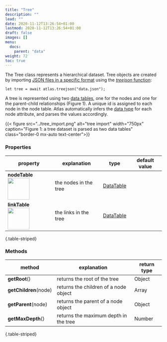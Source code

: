 ```yaml
---
title: "Tree"
description: ""
lead: ""
date: 2020-11-12T13:26:54+01:00
lastmod: 2020-11-12T13:26:54+01:00
draft: false
images: []
menu:
  docs:
    parent: "data"
weight: 72
toc: true
---
```


The Tree class represents a hierarchical dataset. Tree objects are created by importing [JSON files in a specific format](../../../tutorials/initialize/#import-treehierarchical-data) using the [_treejson_ function](../../global/func/):

    let tree = await atlas.treejson("data.json");

A tree is represented using two [data tables](../../data/datatable/), one for the nodes and one for the parent-child relationships (Figure 1). A unique id is assigned to each node in the node table. Atlas automatically infers the [data type](../../global/constants/#data-type) for each node attribute, and parses the values accordingly. 

{{< figure src="../tree_import.png" alt="tree import" width="750px" caption="Figure 1: a tree dataset is parsed as two data tables" class="border-0 mx-auto text-center">}}

### Properties
| property |  explanation   | type | default value |
| --- | --- | --- | --- |
|**nodeTable** <img width="70px" src="../../readonly.png">| the nodes in the tree | [DataTable](../../data/datatable/) | | 
|**linkTable** <img width="70px" src="../../readonly.png">| the links in the tree | [DataTable](../../data/datatable/) | | 
{.table-striped}

### Methods
| method |  explanation   | return type |
| --- | --- | --- |
| **getRoot**() | returns the root of the tree | Object |
| **getChildren**(node) | returns the children of a node object | Array | 
| **getParent**(node) | returns the parent of a node object | Object | 
| **getMaxDepth**() | returns the maximum depth in the tree | Number | 
{.table-striped}